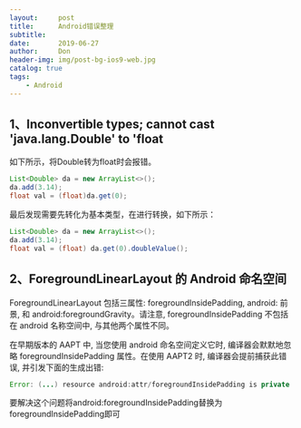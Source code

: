 ```yaml
---
layout:     post
title:      Android错误整理
subtitle:   
date:       2019-06-27
author:     Don
header-img: img/post-bg-ios9-web.jpg
catalog: true
tags:
    - Android
---
```


## 1、Inconvertible types; cannot cast 'java.lang.Double' to 'float ##
如下所示，将Double转为float时会报错。
```java
List<Double> da = new ArrayList<>();
da.add(3.14);
float val = (float)da.get(0);
```
最后发现需要先转化为基本类型，在进行转换，如下所示：
```java
List<Double> da = new ArrayList<>();
da.add(3.14);
float val = (float) da.get(0).doubleValue();
```

## 2、ForegroundLinearLayout 的 Android 命名空间
ForegroundLinearLayout 包括三属性: foregroundInsidePadding, android: 前景, 和 android:foregroundGravity。请注意, foregroundInsidePadding 不包括在 android 名称空间中, 与其他两个属性不同。

在早期版本的 AAPT 中, 当您使用 android 命名空间定义它时, 编译器会默默地忽略 foregroundInsidePadding 属性。在使用 AAPT2 时, 编译器会提前捕获此错误, 并引发下面的生成出错:
```java
Error: (...) resource android:attr/foregroundInsidePadding is private
```
要解决这个问题将android:foregroundInsidePadding替换为foregroundInsidePadding即可
